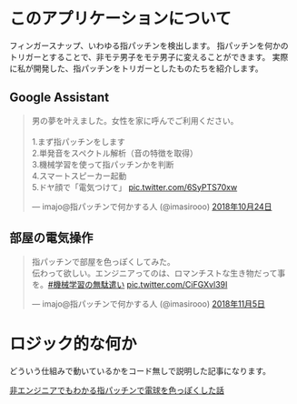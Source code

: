 # このアプリケーションについて

フィンガースナップ、いわゆる指パッチンを検出します。
指パッチンを何かのトリガーとすることで、非モテ男子をモテ男子に変えることができます。
実際に私が開発した、指パッチンをトリガーとしたものたちを紹介します。

## Google Assistant

<blockquote class="twitter-tweet" data-lang="ja"><p lang="ja" dir="ltr">男の夢を叶えました。女性を家に呼んでご利用ください。<br><br>1.まず指パッチンをします<br>2.単発音をスペクトル解析（音の特徴を取得）<br>3.機械学習を使って指パッチンかを判断<br>4.スマートスピーカー起動<br>5.ドヤ顔で「電気つけて」 <a href="https://t.co/6SyPTS70xw">pic.twitter.com/6SyPTS70xw</a></p>&mdash; imajo@指パッチンで何かする人 (@imasirooo) <a href="https://twitter.com/imasirooo/status/1055059556781371392?ref_src=twsrc%5Etfw">2018年10月24日</a></blockquote>
<script async src="https://platform.twitter.com/widgets.js" charset="utf-8"></script>

## 部屋の電気操作

<blockquote class="twitter-tweet" data-lang="ja"><p lang="ja" dir="ltr">指パッチンで部屋を色っぽくしてみた。<br>伝わって欲しい。エンジニアってのは、ロマンチストな生き物だって事を。<a href="https://twitter.com/hashtag/%E6%A9%9F%E6%A2%B0%E5%AD%A6%E7%BF%92%E3%81%AE%E7%84%A1%E9%A7%84%E9%81%A3%E3%81%84?src=hash&amp;ref_src=twsrc%5Etfw">#機械学習の無駄遣い</a> <a href="https://t.co/CiFGXvl39I">pic.twitter.com/CiFGXvl39I</a></p>&mdash; imajo@指パッチンで何かする人 (@imasirooo) <a href="https://twitter.com/imasirooo/status/1059385811940982787?ref_src=twsrc%5Etfw">2018年11月5日</a></blockquote>
<script async src="https://platform.twitter.com/widgets.js" charset="utf-8"></script>

# ロジック的な何か

どういう仕組みで動いているかをコード無しで説明した記事になります。

[非エンジニアでもわかる指パッチンで電球を色っぽくした話](https://qiita.com/imajoriri/items/0d1120917714bc4f3727)
